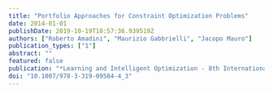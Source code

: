 ```yaml
---
title: "Portfolio Approaches for Constraint Optimization Problems"
date: 2014-01-01
publishDate: 2019-10-19T10:57:36.939519Z
authors: ["Roberto Amadini", "Maurizio Gabbrielli", "Jacopo Mauro"]
publication_types: ["1"]
abstract: ""
featured: false
publication: "*Learning and Intelligent Optimization - 8th International Conference, Lion 8, Gainesville, FL, USA, February 16-21, 2014. Revised Selected Papers*"
doi: "10.1007/978-3-319-09584-4_3"
---
```



